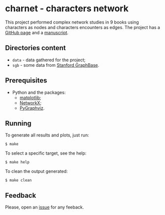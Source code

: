 # charnet - characters network

This project performed complex network studies in 9 books using
 characters as nodes and characters encounters as edges. The project
 has a [GitHub page](https://ajholanda.github.io/charnet/) and a
 [manuscript](https://arxiv.org/abs/1704.08197).

## Directories content

* `data` - data gathered for the project;
* `sgb` - some data from [Stanford GraphBase](http://www-cs-faculty.stanford.edu/~uno/sgb.html).

## Prerequisites

* Python and the packages:
  * [matplotlib](https://matplotlib.org/);
  * [NetworkX](https://networkx.github.io/);
  * [PyGraphviz](https://pygraphviz.github.io/).

## Running

To generate all results and plots, just run:

````
$ make
````

To select a specific target, see the help:

````
$ make help
````

To clean the output generated:

````
$ make clean
````

## Feedback

Please, open an [issue](https://github.com/ajholanda/charnet/issues) for any feeback.

